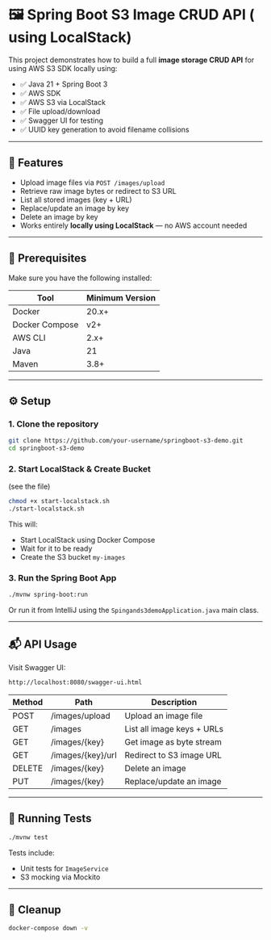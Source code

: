 # 🖼️ Spring Boot S3 Image CRUD API ( using LocalStack)

This project demonstrates how to build a full **image storage CRUD API** for using
AWS S3 SDK locally using:
- ✅ Java 21 + Spring Boot 3
- ✅ AWS SDK
- ✅ AWS S3 via LocalStack
- ✅ File upload/download
- ✅ Swagger UI for testing
- ✅ UUID key generation to avoid filename collisions

---

## 🚀 Features

- Upload image files via `POST /images/upload`
- Retrieve raw image bytes or redirect to S3 URL
- List all stored images (key + URL)
- Replace/update an image by key
- Delete an image by key
- Works entirely **locally using LocalStack** — no AWS account needed

---

## 🧰 Prerequisites

Make sure you have the following installed:

| Tool            | Minimum Version |
|-----------------|-----------------|
| Docker          | 20.x+           |
| Docker Compose  | v2+             |
| AWS CLI         | 2.x+            |
| Java            | 21              |
| Maven           | 3.8+            |

---

## ⚙️ Setup

### 1. Clone the repository

```bash
git clone https://github.com/your-username/springboot-s3-demo.git
cd springboot-s3-demo
```

### 2. Start LocalStack & Create Bucket
(see the file)

```bash
chmod +x start-localstack.sh
./start-localstack.sh
```
This will:
- Start LocalStack using Docker Compose
- Wait for it to be ready
- Create the S3 bucket `my-images`

### 3. Run the Spring Boot App

```bash
./mvnw spring-boot:run
```
Or run it from IntelliJ using the `Spingands3demoApplication.java` main class.

---
## 📬 API Usage

Visit Swagger UI:

```bash
http://localhost:8080/swagger-ui.html
```

| Method | Path               | Description                |
|--------|--------------------|----------------------------|
| POST   | /images/upload     | 	Upload an image file      |
| GET    | /images            | List all image keys + URLs |
| GET    | /images/{key}      | 	Get image as byte stream  |
| GET    | 	/images/{key}/url | 	Redirect to S3 image URL  |
| DELETE | /images/{key}      | 	Delete an image           |
| PUT    | 	/images/{key}     | 	Replace/update an image   |



---

## 🧪 Running Tests

```bash
./mvnw test
```

Tests include:
- Unit tests for `ImageService`
- S3 mocking via Mockito
---

## 🧼 Cleanup

```bash
docker-compose down -v
```